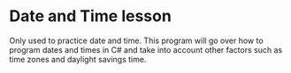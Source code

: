 # Date and Time lesson

Only used to practice date and time. This program will go over how to program dates and times in C# and take into account other factors such as time zones and daylight savings time.